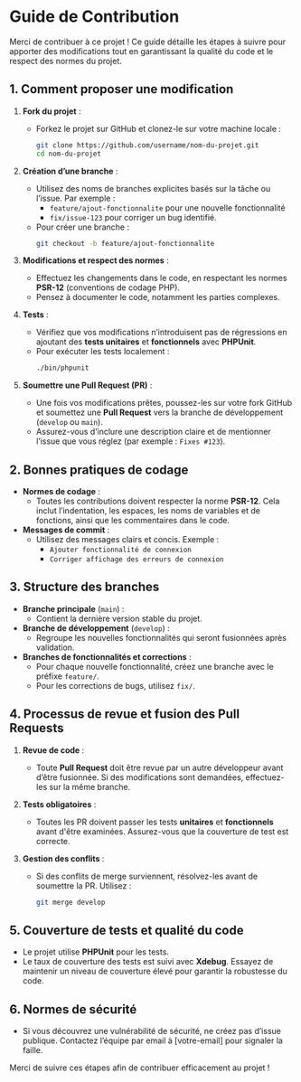 # Guide de Contribution

Merci de contribuer à ce projet ! Ce guide détaille les étapes à suivre pour apporter des modifications tout en garantissant la qualité du code et le respect des normes du projet.

## 1. Comment proposer une modification

1. **Fork du projet** : 
   - Forkez le projet sur GitHub et clonez-le sur votre machine locale :
     ```bash
     git clone https://github.com/username/nom-du-projet.git
     cd nom-du-projet
     ```
2. **Création d’une branche** :
   - Utilisez des noms de branches explicites basés sur la tâche ou l’issue. Par exemple :
     - `feature/ajout-fonctionnalite` pour une nouvelle fonctionnalité
     - `fix/issue-123` pour corriger un bug identifié.
   - Pour créer une branche :
     ```bash
     git checkout -b feature/ajout-fonctionnalite
     ```

3. **Modifications et respect des normes** :
   - Effectuez les changements dans le code, en respectant les normes **PSR-12** (conventions de codage PHP).
   - Pensez à documenter le code, notamment les parties complexes.

4. **Tests** :
   - Vérifiez que vos modifications n’introduisent pas de régressions en ajoutant des **tests unitaires** et **fonctionnels** avec **PHPUnit**.
   - Pour exécuter les tests localement :
     ```bash
     ./bin/phpunit
     ```

5. **Soumettre une Pull Request (PR)** :
   - Une fois vos modifications prêtes, poussez-les sur votre fork GitHub et soumettez une **Pull Request** vers la branche de développement (`develop` ou `main`).
   - Assurez-vous d’inclure une description claire et de mentionner l’issue que vous réglez (par exemple : `Fixes #123`).

## 2. Bonnes pratiques de codage

- **Normes de codage** : 
  - Toutes les contributions doivent respecter la norme **PSR-12**. Cela inclut l’indentation, les espaces, les noms de variables et de fonctions, ainsi que les commentaires dans le code.
- **Messages de commit** :
  - Utilisez des messages clairs et concis. Exemple : 
    - `Ajouter fonctionnalité de connexion`
    - `Corriger affichage des erreurs de connexion`

## 3. Structure des branches

- **Branche principale** (`main`) :
  - Contient la dernière version stable du projet.
- **Branche de développement** (`develop`) :
  - Regroupe les nouvelles fonctionnalités qui seront fusionnées après validation.
- **Branches de fonctionnalités et corrections** :
  - Pour chaque nouvelle fonctionnalité, créez une branche avec le préfixe `feature/`.
  - Pour les corrections de bugs, utilisez `fix/`.

## 4. Processus de revue et fusion des Pull Requests

1. **Revue de code** :
   - Toute **Pull Request** doit être revue par un autre développeur avant d’être fusionnée. Si des modifications sont demandées, effectuez-les sur la même branche.
   
2. **Tests obligatoires** :
   - Toutes les PR doivent passer les tests **unitaires** et **fonctionnels** avant d'être examinées. Assurez-vous que la couverture de test est correcte.

3. **Gestion des conflits** :
   - Si des conflits de merge surviennent, résolvez-les avant de soumettre la PR. Utilisez :
     ```bash
     git merge develop
     ```

## 5. Couverture de tests et qualité du code

- Le projet utilise **PHPUnit** pour les tests.
- Le taux de couverture des tests est suivi avec **Xdebug**. Essayez de maintenir un niveau de couverture élevé pour garantir la robustesse du code.
  
## 6. Normes de sécurité

- Si vous découvrez une vulnérabilité de sécurité, ne créez pas d’issue publique. Contactez l’équipe par email à [votre-email] pour signaler la faille.

Merci de suivre ces étapes afin de contribuer efficacement au projet !
